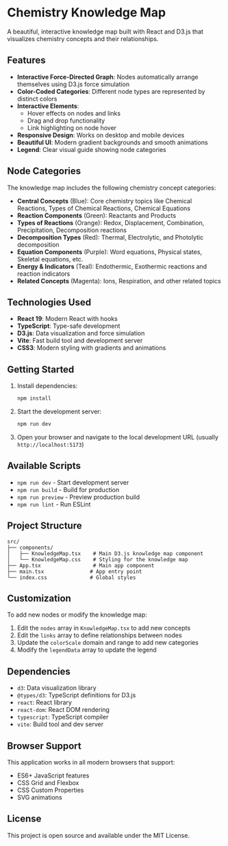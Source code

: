# Chemistry Knowledge Map

A beautiful, interactive knowledge map built with React and D3.js that visualizes chemistry concepts and their relationships.

## Features

- **Interactive Force-Directed Graph**: Nodes automatically arrange themselves using D3.js force simulation
- **Color-Coded Categories**: Different node types are represented by distinct colors
- **Interactive Elements**: 
  - Hover effects on nodes and links
  - Drag and drop functionality
  - Link highlighting on node hover
- **Responsive Design**: Works on desktop and mobile devices
- **Beautiful UI**: Modern gradient backgrounds and smooth animations
- **Legend**: Clear visual guide showing node categories

## Node Categories

The knowledge map includes the following chemistry concept categories:

- **Central Concepts** (Blue): Core chemistry topics like Chemical Reactions, Types of Chemical Reactions, Chemical Equations
- **Reaction Components** (Green): Reactants and Products
- **Types of Reactions** (Orange): Redox, Displacement, Combination, Precipitation, Decomposition reactions
- **Decomposition Types** (Red): Thermal, Electrolytic, and Photolytic decomposition
- **Equation Components** (Purple): Word equations, Physical states, Skeletal equations, etc.
- **Energy & Indicators** (Teal): Endothermic, Exothermic reactions and reaction indicators
- **Related Concepts** (Magenta): Ions, Respiration, and other related topics

## Technologies Used

- **React 19**: Modern React with hooks
- **TypeScript**: Type-safe development
- **D3.js**: Data visualization and force simulation
- **Vite**: Fast build tool and development server
- **CSS3**: Modern styling with gradients and animations

## Getting Started

1. Install dependencies:
   ```bash
   npm install
   ```

2. Start the development server:
   ```bash
   npm run dev
   ```

3. Open your browser and navigate to the local development URL (usually `http://localhost:5173`)

## Available Scripts

- `npm run dev` - Start development server
- `npm run build` - Build for production
- `npm run preview` - Preview production build
- `npm run lint` - Run ESLint

## Project Structure

```
src/
├── components/
│   ├── KnowledgeMap.tsx    # Main D3.js knowledge map component
│   └── KnowledgeMap.css    # Styling for the knowledge map
├── App.tsx                 # Main app component
├── main.tsx               # App entry point
└── index.css              # Global styles
```

## Customization

To add new nodes or modify the knowledge map:

1. Edit the `nodes` array in `KnowledgeMap.tsx` to add new concepts
2. Edit the `links` array to define relationships between nodes
3. Update the `colorScale` domain and range to add new categories
4. Modify the `legendData` array to update the legend

## Dependencies

- `d3`: Data visualization library
- `@types/d3`: TypeScript definitions for D3.js
- `react`: React library
- `react-dom`: React DOM rendering
- `typescript`: TypeScript compiler
- `vite`: Build tool and dev server

## Browser Support

This application works in all modern browsers that support:
- ES6+ JavaScript features
- CSS Grid and Flexbox
- CSS Custom Properties
- SVG animations

## License

This project is open source and available under the MIT License.
